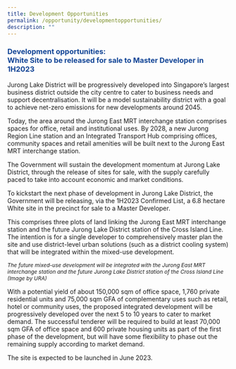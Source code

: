 ```yaml
---
title: Development Opportunities
permalink: /opportunity/developmentopportunities/
description: ""
---
```

<h3 style="color:#124596; font-weight:bold;">Development opportunities:<br>
White Site to be released for sale to Master Developer in 1H2023 </h3>

Jurong Lake District will be progressively developed into Singapore’s largest business district outside the city centre to cater to business needs and support decentralisation. It will be a model sustainability district with a goal to achieve net-zero emissions for new developments around 2045. 

Today, the area around the Jurong East MRT interchange station comprises spaces for office, retail and institutional uses. By 2028, a new Jurong Region Line station and an Integrated Transport Hub comprising offices, community spaces and retail amenities will be built next to the Jurong East MRT interchange station. 

The Government will sustain the development momentum at Jurong Lake District, through the release of sites for sale, with the supply carefully paced to take into account economic and market conditions.

To kickstart the next phase of development in Jurong Lake District, the Government will be releasing, via the 1H2023 Confirmed List, a 6.8 hectare White site in the precinct for sale to a Master Developer. 

This comprises three plots of land linking the Jurong East MRT interchange station and the future Jurong Lake District station of the Cross Island Line. The intention is for a single developer to comprehensively master plan the site and use district-level urban solutions (such as a district cooling system) that will be integrated within the mixed-use development.


<span style="font-size:12px; font-style:italic;">The future mixed-use development will be integrated with the Jurong East MRT interchange station and the future Jurong Lake District station of the Cross Island Line <br>(Image by URA)</span>

With a potential yield of about 150,000 sqm of office space, 1,760 private residential units and 75,000 sqm GFA of complementary uses such as retail, hotel or community uses, the proposed integrated development will be progressively developed over the next 5 to 10 years to cater to market demand. The successful tenderer will be required to build at least 70,000 sqm GFA of office space and 600 private housing units as part of the first phase of the development, but will have some flexibility to phase out the remaining supply according to market demand.

The site is expected to be launched in June 2023. 

